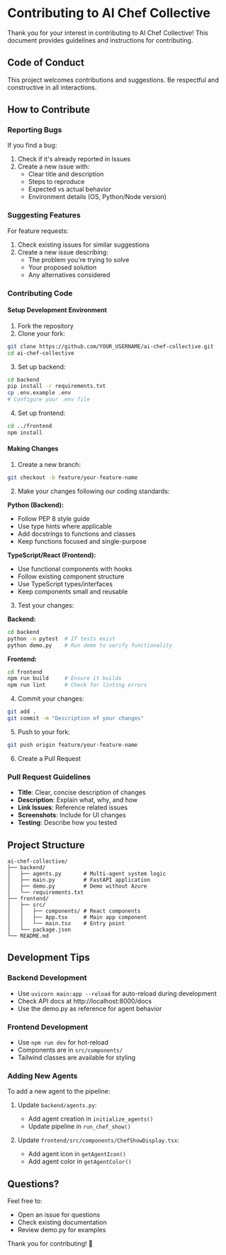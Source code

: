 # Contributing to AI Chef Collective

Thank you for your interest in contributing to AI Chef Collective! This document provides guidelines and instructions for contributing.

## Code of Conduct

This project welcomes contributions and suggestions. Be respectful and constructive in all interactions.

## How to Contribute

### Reporting Bugs

If you find a bug:

1. Check if it's already reported in Issues
2. Create a new issue with:
   - Clear title and description
   - Steps to reproduce
   - Expected vs actual behavior
   - Environment details (OS, Python/Node version)

### Suggesting Features

For feature requests:

1. Check existing issues for similar suggestions
2. Create a new issue describing:
   - The problem you're trying to solve
   - Your proposed solution
   - Any alternatives considered

### Contributing Code

#### Setup Development Environment

1. Fork the repository
2. Clone your fork:
```bash
git clone https://github.com/YOUR_USERNAME/ai-chef-collective.git
cd ai-chef-collective
```

3. Set up backend:
```bash
cd backend
pip install -r requirements.txt
cp .env.example .env
# Configure your .env file
```

4. Set up frontend:
```bash
cd ../frontend
npm install
```

#### Making Changes

1. Create a new branch:
```bash
git checkout -b feature/your-feature-name
```

2. Make your changes following our coding standards:

**Python (Backend):**
- Follow PEP 8 style guide
- Use type hints where applicable
- Add docstrings to functions and classes
- Keep functions focused and single-purpose

**TypeScript/React (Frontend):**
- Use functional components with hooks
- Follow existing component structure
- Use TypeScript types/interfaces
- Keep components small and reusable

3. Test your changes:

**Backend:**
```bash
cd backend
python -m pytest  # If tests exist
python demo.py    # Run demo to verify functionality
```

**Frontend:**
```bash
cd frontend
npm run build     # Ensure it builds
npm run lint      # Check for linting errors
```

4. Commit your changes:
```bash
git add .
git commit -m "Description of your changes"
```

5. Push to your fork:
```bash
git push origin feature/your-feature-name
```

6. Create a Pull Request

### Pull Request Guidelines

- **Title**: Clear, concise description of changes
- **Description**: Explain what, why, and how
- **Link Issues**: Reference related issues
- **Screenshots**: Include for UI changes
- **Testing**: Describe how you tested

## Project Structure

```
ai-chef-collective/
├── backend/
│   ├── agents.py       # Multi-agent system logic
│   ├── main.py         # FastAPI application
│   ├── demo.py         # Demo without Azure
│   └── requirements.txt
├── frontend/
│   ├── src/
│   │   ├── components/ # React components
│   │   ├── App.tsx     # Main app component
│   │   └── main.tsx    # Entry point
│   └── package.json
└── README.md
```

## Development Tips

### Backend Development

- Use `uvicorn main:app --reload` for auto-reload during development
- Check API docs at http://localhost:8000/docs
- Use the demo.py as reference for agent behavior

### Frontend Development

- Use `npm run dev` for hot-reload
- Components are in `src/components/`
- Tailwind classes are available for styling

### Adding New Agents

To add a new agent to the pipeline:

1. Update `backend/agents.py`:
   - Add agent creation in `initialize_agents()`
   - Update pipeline in `run_chef_show()`

2. Update `frontend/src/components/ChefShowDisplay.tsx`:
   - Add agent icon in `getAgentIcon()`
   - Add agent color in `getAgentColor()`

## Questions?

Feel free to:
- Open an issue for questions
- Check existing documentation
- Review demo.py for examples

Thank you for contributing! 🎉
